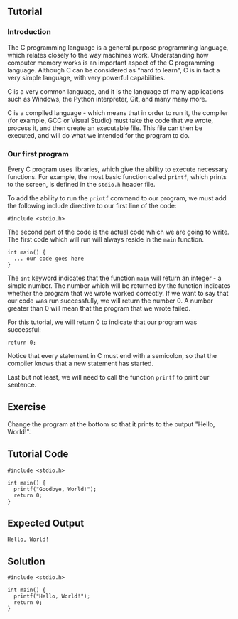 Tutorial
--------

### Introduction

The C programming language is a general purpose programming language, which relates closely to the way machines work. 
Understanding how computer memory works is an important aspect of the C programming language. Although C can be considered
as "hard to learn", C is in fact a very simple language, with very powerful capabilities.

C is a very common language, and it is the language of many applications such as Windows, the Python interpreter, Git, and
many many more. 

C is a compiled language - which means that in order to run it, the compiler (for example, GCC or Visual Studio) must take the code that 
we wrote, process it, and then create an executable file. This file can then be executed, and will do what we intended for the program
to do.

### Our first program

Every C program uses libraries, which give the ability to execute necessary functions. For example, the most basic function
called `printf`, which prints to the screen, is defined in the `stdio.h` header file. 

To add the ability to run the `printf` command to our program, we must add the following include directive to our first line of the code:

    #include <stdio.h>

The second part of the code is the actual code which we are going to write. The first code which will run will always reside 
in the `main` function. 

    int main() {
      ... our code goes here
    }

The `int` keyword indicates that the function `main` will return an integer - a simple number. The number which will be returned
by the function indicates whether the program that we wrote worked correctly. If we want to say that our code
was run successfully, we will return the number 0. A number greater than 0 will mean that the program that we wrote failed.

For this tutorial, we will return 0 to indicate that our program was successful:

    return 0;

Notice that every statement in C must end with a semicolon, so that the compiler knows that a new statement has started.

Last but not least, we will need to call the function `printf` to print our sentence.

Exercise
--------

Change the program at the bottom so that it prints to the output "Hello, World!". 

Tutorial Code
-------------

    #include <stdio.h>

    int main() {
      printf("Goodbye, World!");
      return 0;
    }

Expected Output
---------------

    Hello, World!

Solution
--------

    #include <stdio.h>

    int main() {
      printf("Hello, World!");
      return 0;
    }
